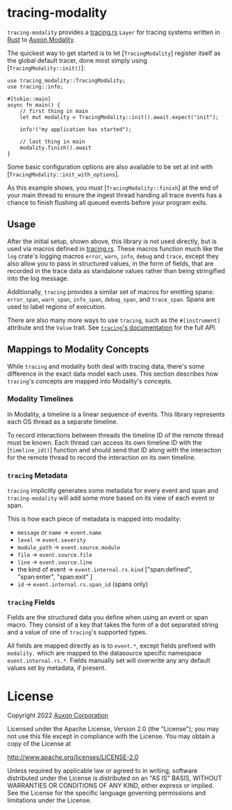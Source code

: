 # tracing-modality

`tracing-modality` provides a [tracing.rs] `Layer` for tracing systems written
in [Rust] to [Auxon Modality](https://auxon.io).

[tracing.rs]: https://tracing.rs
[Rust]: https://www.rust-lang.org/

The quickest way to get started is to let [`TracingModality`] register itself
as the global default tracer, done most simply using
[`TracingModality::init()`]:

```rust,no_run
use tracing_modality::TracingModality;
use tracing::info;

#[tokio::main]
async fn main() {
    // first thing in main
    let mut modality = TracingModality::init().await.expect("init");

    info!("my application has started");

    // last thing in main
    modality.finish().await
}
```

Some basic configuration options are also available to be set at init with
[`TracingModality::init_with_options`].

As this example shows, you must [`TracingModality::finish`] at the end of your
main thread to ensure the ingest thread handing all trace events has a chance to
finish flushing all queued events before your program exits.

## Usage

After the initial setup, shown above, this library is not used directly, but is
used via macros defined in [tracing.rs]. These macros function much like the
`log` crate's logging macros `error`, `warn`, `info`, `debug` and `trace`,
except they also allow you to pass in structured values, in the form of fields,
that are recorded in the trace data as standalone values rather than being
stringified into the log message.

Additionally, `tracing` provides a similar set of macros for emitting spans:
`error_span`, `warn_span`, `info_span`, `debug_span`, and `trace_span`. Spans
are used to label regions of execution.

There are also many more ways to use `tracing`, such as the `#[instrument]`
attribute and the `Value` trait. See [`tracing`'s documentation][tracing docs]
for the full API.

[tracing docs]: https://docs.rs/tracing/latest/tracing/

## Mappings to Modality Concepts

While `tracing` and modality both deal with tracing data, there's some
difference in the exact data model each uses. This section describes how
`tracing`'s concepts are mapped into Modality's concepts.

### Modality Timelines

In Modality, a timeline is a linear sequence of events. This library represents
each OS thread as a separate timeline.

To record interactions between threads the timeline ID of the remote thread
must be known. Each thread can access its own timeline ID with the
[`timeline_id()`] function and should send that ID along with the interaction
for the remote thread to record the interaction on its own timeline.

### `tracing` Metadata

`tracing` implicitly generates some metadata for every event and span and
`tracing-modality` will add some more based on its view of each event or span.

This is how each piece of metadata is mapped into modality:

* `message` or `name` -> `event.name`
* `level` -> `event.severity`
* `module_path` -> `event.source.module`
* `file` -> `event.source.file`
* `line` -> `event.source.line`
* the kind of event -> `event.internal.rs.kind` ["span:defined", "span:enter",
  "span:exit" ]
* `id` -> `event.internal.rs.span_id` (spans only)

### `tracing` Fields

Fields are the structured data you define when using an event or span macro.
They consist of a key that takes the form of a dot separated string and a value
of one of `tracing`'s supported types.

All fields are mapped directly as is to `event.*`, except fields prefixed with
`modality.` which are mapped to the datasource specific namespace
`event.internal.rs.*`. Fields manually set will overwrite any any default
values set by metadata, if present.

# License

Copyright 2022 [Auxon Corporation](https://auxon.io)

Licensed under the Apache License, Version 2.0 (the "License"); you may not use
this file except in compliance with the License.  You may obtain a copy of the
License at

<http://www.apache.org/licenses/LICENSE-2.0>

Unless required by applicable law or agreed to in writing, software distributed
under the License is distributed on an "AS IS" BASIS, WITHOUT WARRANTIES OR
CONDITIONS OF ANY KIND, either express or implied.  See the License for the
specific language governing permissions and limitations under the License.
